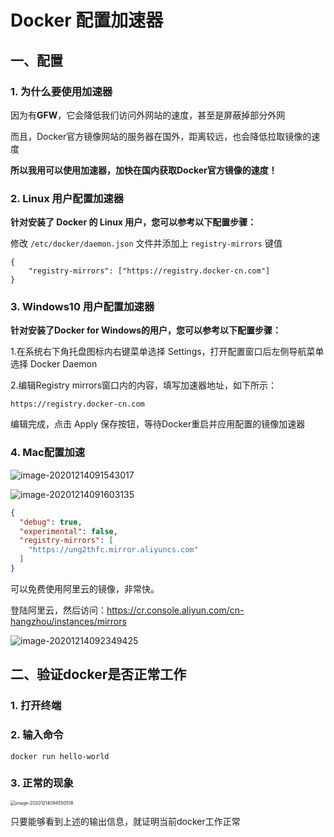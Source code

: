 # Docker 配置加速器



## 一、配置



### 1. 为什么要使用加速器

因为有**GFW**，它会降低我们访问外网站的速度，甚至是屏蔽掉部分外网

而且，Docker官方镜像网站的服务器在国外，距离较远，也会降低拉取镜像的速度

**所以我用可以使用加速器，加快在国内获取Docker官方镜像的速度！**



### 2. Linux 用户配置加速器

**针对安装了 Docker 的 Linux 用户，您可以参考以下配置步骤：**

修改 `/etc/docker/daemon.json` 文件并添加上 `registry-mirrors` 键值

```
{
    "registry-mirrors": ["https://registry.docker-cn.com"]
}
```



### 3. Windows10 用户配置加速器

**针对安装了Docker for Windows的用户，您可以参考以下配置步骤：**

1.在系统右下角托盘图标内右键菜单选择 Settings，打开配置窗口后左侧导航菜单选择 Docker Daemon

2.编辑Registry mirrors窗口内的内容，填写加速器地址，如下所示：

```
https://registry.docker-cn.com
```

编辑完成，点击 Apply 保存按钮，等待Docker重启并应用配置的镜像加速器



### 4. Mac配置加速

![image-20201214091543017](assets/image-20201214091543017.png)

![image-20201214091603135](assets/image-20201214091603135.png)

```json
{
  "debug": true,
  "experimental": false,
  "registry-mirrors": [
    "https://ung2thfc.mirror.aliyuncs.com"
  ]
}
```



可以免费使用阿里云的镜像，非常快。

登陆阿里云，然后访问：https://cr.console.aliyun.com/cn-hangzhou/instances/mirrors

![image-20201214092349425](assets/image-20201214092349425.png)



## 二、验证docker是否正常工作

### 1. 打开终端

### 2. 输入命令

```
docker run hello-world
```

### 3. 正常的现象

<img src="assets/image-20201214094550518.png" alt="image-20201214094550518" style="zoom:50%;" />

只要能够看到上述的输出信息，就证明当前docker工作正常